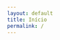 ```yaml
---
layout: default
title: Início
permalink: /
---
```


<!-- conteúdo extra está no layout (header com canvas e animação) -->